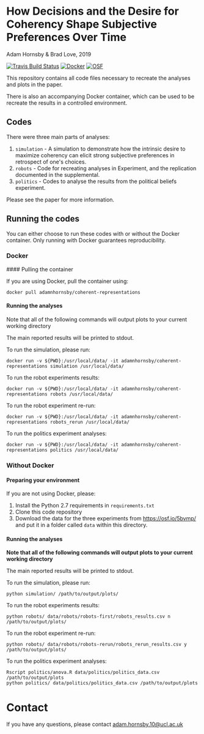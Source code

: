 # How Decisions and the Desire for Coherency Shape Subjective Preferences Over Time
Adam Hornsby & Brad Love, 2019

[![Travis Build Status](https://travis-ci.com/anhornsby/coherent-representations.svg?token=9tuLsSyJNE9sSECQ4whU&branch=master)](https://travis-ci.com/anhornsby/coherent-representations)
[![Docker](https://img.shields.io/badge/Docker-Open%20in%20DockerHub-blue.svg)](https://cloud.docker.com/repository/docker/adamnhornsby/coherent-representations/general)
[![OSF](https://img.shields.io/badge/OSF-View%20data%20on%20OSF-lightgrey.svg)](https://osf.io/5bvmp/)

This repository contains all code files necessary to recreate the analyses and plots in the paper. 

There is also an accompanying Docker container, which can be used to be recreate the results in a controlled environment.

## Codes

There were three main parts of analyses:

1. `simulation` - A simulation to demonstrate how the intrinsic desire to maximize coherency can elicit strong subjective preferences in retrospect of one's choices.
2. `robots` - Code for recreating analyses in Experiment, and the replication documented in the supplemental.
3. `politics` - Codes to analyse the results from the political beliefs experiment.

Please see the paper for more information.

## Running the codes

You can either choose to run these codes with or without the Docker container. Only running with Docker guarantees reproducibility. 

### Docker

#### Pulling the container

If you are using Docker, pull the container using:

```
docker pull adamnhornsby/coherent-representations
```

#### Running the analyses

Note that all of the following commands will output plots to your current working directory

The main reported results will be printed to stdout.

To run the simulation, please run:

```shell
docker run -v ${PWD}:/usr/local/data/ -it adamnhornsby/coherent-representations simulation /usr/local/data/
```

To run the robot experiments results:

```shell
docker run -v ${PWD}:/usr/local/data/ -it adamnhornsby/coherent-representations robots /usr/local/data/
```

To run the robot experiment re-run:

```
docker run -v ${PWD}:/usr/local/data/ -it adamnhornsby/coherent-representations robots_rerun /usr/local/data/
```

To run the politics experiment analyses:

```
docker run -v ${PWD}:/usr/local/data/ -it adamnhornsby/coherent-representations politics /usr/local/data/
```

### Without Docker

#### Preparing your environment

If you are not using Docker, please:

1. Install the Python 2.7 requirements in `requirements.txt`
2. Clone this code repository
2. Download the data for the three experiments from https://osf.io/5bvmp/ and put it in a folder called `data` within this directory.

#### Running the analyses

**Note that all of the following commands will output plots to your current working directory**

The main reported results will be printed to stdout.

To run the simulation, please run:

```shell
python simulation/ /path/to/output/plots/
```

To run the robot experiments results:

```shell
python robots/ data/robots/robots-first/robots_results.csv n /path/to/output/plots/
```

To run the robot experiment re-run:

```
python robots/ data/robots/robots-rerun/robots_rerun_results.csv y /path/to/output/plots/
```

To run the politics experiment analyses:

```
Rscript politics/anova.R data/politics/politics_data.csv /path/to/output/plots
python politics/ data/politics/politics_data.csv /path/to/output/plots
```

# Contact

If you have any questions, please contact adam.hornsby.10@ucl.ac.uk
